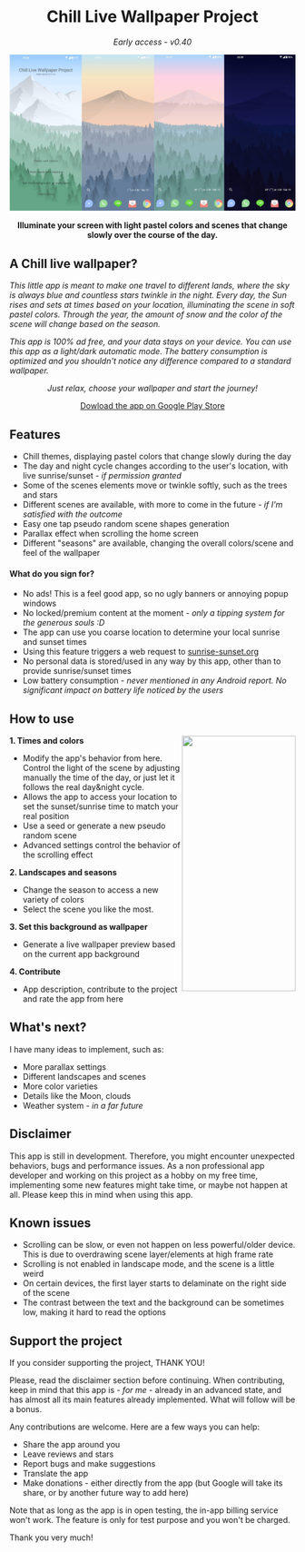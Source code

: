 <div align="center"> 
  
  # Chill Live Wallpaper Project 
  _Early access - v0.40_

</div>

![This is a showcase](/Assets/showcase.png "showcase")

**<div align="center">Illuminate your screen with light pastel colors and scenes that change slowly over the course of the day.**</div>

## A Chill live wallpaper?

_This little app is meant to make one travel to different lands, where the sky is always blue and countless stars twinkle in the night.
Every day, the Sun rises and sets at times based on your location, illuminating the scene in soft pastel colors. Through the year, the amount of snow and the color of the scene will change based on the season._

_This app is 100% ad free, and your data stays on your device.
You can use this app as a light/dark automatic mode. The battery consumption is optimized and you shouldn't notice any difference compared to a standard wallpaper._

<div align="center">
  
  _Just relax, choose your wallpaper and start the journey!_
  
  [Dowload the app on Google Play Store](https://play.google.com/store/apps/details?id=com.chilllive.chillwallpaperproject)
  
  </div>

## Features

* Chill themes, displaying pastel colors that change slowly during the day
* The day and night cycle changes according to the user's location, with live sunrise/sunset - _if permission granted_
* Some of the scenes elements move or twinkle softly, such as the trees and stars
* Different scenes are available, with more to come in the future - _if I'm satisfied with the outcome_
* Easy one tap pseudo random scene shapes generation
* Parallax effect when scrolling the home screen
* Different "seasons" are available, changing the overall colors/scene and feel of the wallpaper

#### What do you sign for?

* No ads! This is a feel good app, so no ugly banners or annoying popup windows
* No locked/premium content at the moment - _only a tipping system for the generous souls :D_
* The app can use you coarse location to determine your local sunrise and sunset times
* Using this feature triggers a web request to [sunrise-sunset.org](https://sunrise-sunset.org)
* No personal data is stored/used in any way by this app, other than to provide sunrise/sunset times
* Low battery consumption - _never mentioned in any Android report. No significant impact on battery life noticed by the users_

## How to use

<img align="right" src="/Assets/showcaseGif.gif" width="200" height="450">

**1. Times and colors**
* Modify the app's behavior from here. Control the light of the scene by adjusting manually the time of the day, or just let it follows the real day&night cycle.
* Allows the app to access your location to set the sunset/sunrise time to match your real position
* Use a seed or generate a new pseudo random scene
* Advanced settings control the behavior of the scrolling effect

**2. Landscapes and seasons** 
* Change the season to access a new variety of colors
* Select the scene you like the most.

**3. Set this background as wallpaper** 
* Generate a live wallpaper preview based on the current app background

**4. Contribute** 
* App description, contribute to the project and rate the app from here

## What's next?
I have many ideas to implement, such as:
* More parallax settings
* Different landscapes and scenes
* More color varieties
* Details like the Moon, clouds
* Weather system - _in a far future_

## Disclaimer
This app is still in development. Therefore, you might encounter unexpected behaviors, bugs and performance issues.
As a non professional app developer and working on this project as a hobby on my free time, implementing some new features might take time, or maybe not happen at all.
Please keep this in mind when using this app.

## Known issues
* Scrolling can be slow, or even not happen on less powerful/older device. This is due to overdrawing scene layer/elements at high frame rate
* Scrolling is not enabled in landscape mode, and the scene is a little weird
* On certain devices, the first layer starts to delaminate on the right side of the scene
* The contrast between the text and the background can be sometimes low, making it hard to read the options

## Support the project
If you consider supporting the project, THANK YOU!

Please, read the disclaimer section before continuing. When contributing, keep in mind that this app is _- for me -_ already in an advanced state,
and has almost all its main features already implemented. What will follow will be a bonus.

Any contributions are welcome. Here are a few ways you can help:

* Share the app around you
* Leave reviews and stars
* Report bugs and make suggestions
* Translate the app
* Make donations - either directly from the app (but Google will take its share, or by another future way to add here)

Note that as long as the app is in open testing, the in-app billing service won't work. The feature is only for test purpose and you won't be charged.

Thank you very much!
